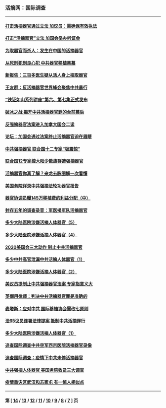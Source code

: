 ### 活摘网：国际调查
---
#### [打击活摘器官通过立法 加议员：需确保有效执法](../../pages/nf5947/n13886356.md?02020430) 
#### [打击“活摘器官”立法 加国会举办听证会](../../pages/nf5947/n13869362.md?02020430) 
#### [为取器官而杀人：发生在中国的活摘器官](../../pages/nf5947/n13794731.md?02020430) 
#### [从死刑犯到良心犯 中共器官移植黑幕](../../pages/nf5947/n13764669.md?02020430) 
#### [新报告：三百多医生疑从活人身上摘取器官](../../pages/nf5947/n13703044.md?02020430) 
#### [王友群：反活摘器官世界峰会聚焦中共暴行](../../pages/nf5947/n13250738.md?02020430) 
#### [“铁证如山系列讲座”第六、第七集正式发布](../../pages/nf5947/n13106287.md?02020430) 
#### [破冰之战 揭开中共活摘器官罪的台前幕后](../../pages/nf5947/n13082457.md?02020430) 
#### [反强摘器官法案进入加拿大国会二读](../../pages/nf5947/n13033450.md?02020430) 
#### [论坛：加国会通过法案终止活摘器官迫在眉睫](../../pages/nf5947/n13029839.md?02020430) 
#### [中共强摘器官 联合国十二专家“极震惊”](../../pages/nf5947/n13024313.md?02020430) 
#### [联合国12专家控大陆少数族群遭强摘器官](../../pages/nf5947/n13023877.md?02020430) 
#### [活摘器官你真了解？来龙去脉图解一次看懂](../../pages/nf5947/n13013820.md?02020430) 
#### [美国务院详录中共强摘法轮功器官报告](../../pages/nf5947/n12944519.md?02020430) 
#### [器官协调员曝145万移植费的利益分配（中）](../../pages/nf5947/n12894547.md?02020430) 
#### [封存五年的调查录音：军医揭军队活摘器官](../../pages/nf5947/n12798692.md?02020430) 
#### [多少大陆医院涉嫌活摘人体器官（5）](../../pages/nf5947/n12768383.md?02020430) 
#### [多少大陆医院涉嫌活摘人体器官（4）](../../pages/nf5947/n12664434.md?02020430) 
#### [2020美国会三大动作 制止中共活摘器官](../../pages/nf5947/n12682004.md?02020430) 
#### [多少中共高官泄漏中共活摘人体器官（1）](../../pages/nf5947/n12671234.md?02020430) 
#### [多少大陆医院涉嫌活摘人体器官（2）](../../pages/nf5947/n12655589.md?02020430) 
#### [美议员提制止中共强摘器官法案 专家指意义大](../../pages/nf5947/n12630561.md?02020430) 
#### [英御用律师：判决中共活摘器官罪是准确的](../../pages/nf5947/n12580740.md?02020430) 
#### [麦塔斯：应对中共 国际移植协会需改七原则](../../pages/nf5947/n12514711.md?02020430) 
#### [法65议员连署法律提案 抵制中共活摘罪行](../../pages/nf5947/n12437047.md?02020430) 
#### [多少大陆医院涉嫌活摘人体器官（1）](../../pages/nf5947/n12414284.md?02020430) 
#### [追查国际调查中共空军西京医院活摘器官录像](../../pages/nf5947/n12348837.md?02020430) 
#### [追查国际调查：疫情下中共未停活摘器官](../../pages/nf5947/n12273415.md?02020430) 
#### [中共强摘人体器官 美国务院收录三大调查](../../pages/nf5947/n12181488.md?02020430) 
#### [疫情重灾区武汉和苏家屯 有一惊人相似点](../../pages/nf5947/n12150824.md?02020430) 

---
#### 第 [ [14](./14.md?02020430) / [13](./13.md?02020430) / [12](./12.md?02020430) / [11](./11.md?02020430) / [10](./10.md?02020430) / [9](./9.md?02020430) / [8](./8.md?02020430) / [7](./7.md?02020430) ] 页
